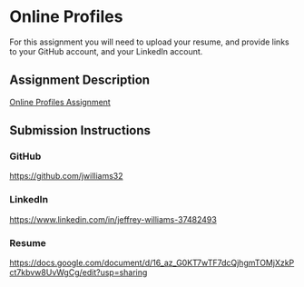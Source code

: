 # Online Profiles
For this assignment you will need to upload your resume, and provide links to your GitHub account, and your LinkedIn account.

## Assignment Description
[Online Profiles Assignment](https://education.launchcode.org/liftoff/assignments/online-profiles/)

## Submission Instructions

### GitHub
https://github.com/jwilliams32

### LinkedIn
https://www.linkedin.com/in/jeffrey-williams-37482493
### Resume
https://docs.google.com/document/d/16_az_G0KT7wTF7dcQjhgmTOMjXzkPct7kbvw8UvWgCg/edit?usp=sharing
